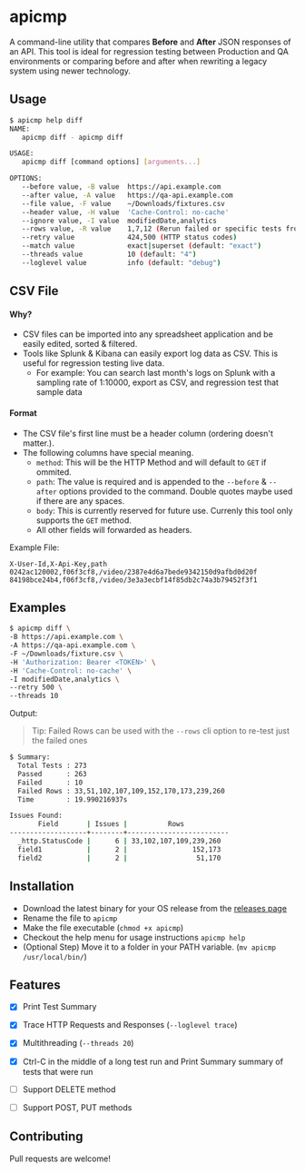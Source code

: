 # apicmp
A command-line utility that compares **Before** and **After** JSON responses of an API. This tool is ideal for regression testing between Production and QA environments or comparing before and after when rewriting a legacy system using newer technology.


## Usage
```bash
$ apicmp help diff
NAME:
   apicmp diff - apicmp diff

USAGE:
   apicmp diff [command options] [arguments...]

OPTIONS:
   --before value, -B value  https://api.example.com
   --after value, -A value   https://qa-api.example.com
   --file value, -F value    ~/Downloads/fixtures.csv
   --header value, -H value  'Cache-Control: no-cache'
   --ignore value, -I value  modifiedDate,analytics
   --rows value, -R value    1,7,12 (Rerun failed or specific tests from file)
   --retry value             424,500 (HTTP status codes)
   --match value             exact|superset (default: "exact")
   --threads value           10 (default: "4")
   --loglevel value          info (default: "debug")
```

## CSV File 

#### Why?
- CSV files can be imported into any spreadsheet application and be easily edited, sorted & filtered.
- Tools like Splunk & Kibana can easily export log data as CSV. This is useful for regression testing live data.
  - For example: You can search last month's logs on Splunk with a sampling rate of 1:10000, export as CSV,  and regression test that sample data

#### Format
- The CSV file's first line must be a header column (ordering doesn't matter.).
- The following columns have special meaning.
   - `method`: This will be the HTTP Method and will default to `GET` if ommited.
   - `path`: The value is required and is appended to the `--before` & `--after` options provided to the command. Double quotes maybe used if there are any spaces.
   - `body`: This is currently reserved for future use. Currenly this tool only supports the `GET` method.
   - All other fields will forwarded as headers.
  
 Example File:
```
X-User-Id,X-Api-Key,path
0242ac120002,f06f3cf8,/video/2387e4d6a7bede9342150d9afbd0d20f
84198bce24b4,f06f3cf8,/video/3e3a3ecbf14f85db2c74a3b79452f3f1
```

## Examples
```bash
$ apicmp diff \
-B https://api.example.com \
-A https://qa-api.example.com \
-F ~/Downloads/fixture.csv \
-H 'Authorization: Bearer <TOKEN>' \
-H 'Cache-Control: no-cache' \
-I modifiedDate,analytics \
--retry 500 \
--threads 10

```

Output:
> Tip: Failed Rows can be used with the `--rows` cli option to re-test just the failed ones

```bash
$ Summary:
  Total Tests : 273
  Passed      : 263
  Failed      : 10
  Failed Rows : 33,51,102,107,109,152,170,173,239,260
  Time        : 19.990216937s

Issues Found:
       Field       | Issues |          Rows
-------------------+--------+-------------------------
  _http.StatusCode |      6 | 33,102,107,109,239,260
  field1           |      2 |                152,173
  field2           |      2 |                 51,170

```

## Installation
- Download the latest binary for your OS release from the [releases page](https://github.com/arithran/apicmp/releases)
- Rename the file to `apicmp`
- Make the file executable (`chmod +x apicmp`)
- Checkout the help menu for usage instructions `apicmp help`
- (Optional Step) Move it to a folder in your PATH variable. (`mv apicmp /usr/local/bin/`)



## Features
- [x] Print Test Summary
- [x] Trace HTTP Requests and Responses (`--loglevel trace`)
- [x] Multithreading (`--threads 20`)
- [x] Ctrl-C in the middle of a long test run and Print Summary summary of tests that were run
- [ ] Support DELETE method
- [ ] Support POST, PUT methods


## Contributing
Pull requests are welcome!
